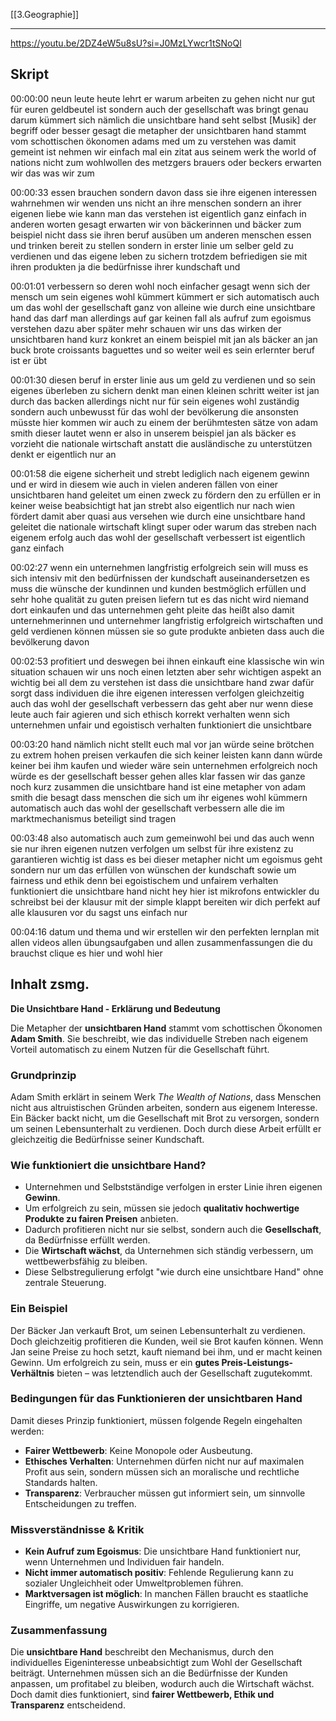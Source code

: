 [[3.Geographie]]
___
https://youtu.be/2DZ4eW5u8sU?si=J0MzLYwcr1tSNoQl
## Skript
00:00:00	neun leute heute lehrt er warum arbeiten zu gehen nicht nur gut für euren geldbeutel ist sondern auch der gesellschaft was bringt genau darum kümmert sich nämlich die unsichtbare hand seht selbst [Musik] der begriff oder besser gesagt die metapher der unsichtbaren hand stammt vom schottischen ökonomen adams med um zu verstehen was damit gemeint ist nehmen wir einfach mal ein zitat aus seinem werk the world of nations nicht zum wohlwollen des metzgers brauers oder beckers erwarten wir das was wir zum

00:00:33	essen brauchen sondern davon dass sie ihre eigenen interessen wahrnehmen wir wenden uns nicht an ihre menschen sondern an ihrer eigenen liebe wie kann man das verstehen ist eigentlich ganz einfach in anderen worten gesagt erwarten wir von bäckerinnen und bäcker zum beispiel nicht dass sie ihren beruf ausüben um anderen menschen essen und trinken bereit zu stellen sondern in erster linie um selber geld zu verdienen und das eigene leben zu sichern trotzdem befriedigen sie mit ihren produkten ja die bedürfnisse ihrer kundschaft und

00:01:01	verbessern so deren wohl noch einfacher gesagt wenn sich der mensch um sein eigenes wohl kümmert kümmert er sich automatisch auch um das wohl der gesellschaft ganz von alleine wie durch eine unsichtbare hand das darf man allerdings auf gar keinen fall als aufruf zum egoismus verstehen dazu aber später mehr schauen wir uns das wirken der unsichtbaren hand kurz konkret an einem beispiel mit jan als bäcker an jan buck brote croissants baguettes und so weiter weil es sein erlernter beruf ist er übt

00:01:30	diesen beruf in erster linie aus um geld zu verdienen und so sein eigenes überleben zu sichern denkt man einen kleinen schritt weiter ist jan durch das backen allerdings nicht nur für sein eigenes wohl zuständig sondern auch unbewusst für das wohl der bevölkerung die ansonsten müsste hier kommen wir auch zu einem der berühmtesten sätze von adam smith dieser lautet wenn er also in unserem beispiel jan als bäcker es vorzieht die nationale wirtschaft anstatt die ausländische zu unterstützen denkt er eigentlich nur an

00:01:58	die eigene sicherheit und strebt lediglich nach eigenem gewinn und er wird in diesem wie auch in vielen anderen fällen von einer unsichtbaren hand geleitet um einen zweck zu fördern den zu erfüllen er in keiner weise beabsichtigt hat jan strebt also eigentlich nur nach wien fördert damit aber quasi aus versehen wie durch eine unsichtbare hand geleitet die nationale wirtschaft klingt super oder warum das streben nach eigenem erfolg auch das wohl der gesellschaft verbessert ist eigentlich ganz einfach

00:02:27	wenn ein unternehmen langfristig erfolgreich sein will muss es sich intensiv mit den bedürfnissen der kundschaft auseinandersetzen es muss die wünsche der kundinnen und kunden bestmöglich erfüllen und sehr hohe qualität zu guten preisen liefern tut es das nicht wird niemand dort einkaufen und das unternehmen geht pleite das heißt also damit unternehmerinnen und unternehmer langfristig erfolgreich wirtschaften und geld verdienen können müssen sie so gute produkte anbieten dass auch die bevölkerung davon

00:02:53	profitiert und deswegen bei ihnen einkauft eine klassische win win situation schauen wir uns noch einen letzten aber sehr wichtigen aspekt an wichtig bei all dem zu verstehen ist dass die unsichtbare hand zwar dafür sorgt dass individuen die ihre eigenen interessen verfolgen gleichzeitig auch das wohl der gesellschaft verbessern das geht aber nur wenn diese leute auch fair agieren und sich ethisch korrekt verhalten wenn sich unternehmen unfair und egoistisch verhalten funktioniert die unsichtbare

00:03:20	hand nämlich nicht stellt euch mal vor jan würde seine brötchen zu extrem hohen preisen verkaufen die sich keiner leisten kann dann würde keiner bei ihm kaufen und wieder wäre sein unternehmen erfolgreich noch würde es der gesellschaft besser gehen alles klar fassen wir das ganze noch kurz zusammen die unsichtbare hand ist eine metapher von adam smith die besagt dass menschen die sich um ihr eigenes wohl kümmern automatisch auch das wohl der gesellschaft verbessern alle die im marktmechanismus beteiligt sind tragen

00:03:48	also automatisch auch zum gemeinwohl bei und das auch wenn sie nur ihren eigenen nutzen verfolgen um selbst für ihre existenz zu garantieren wichtig ist dass es bei dieser metapher nicht um egoismus geht sondern nur um das erfüllen von wünschen der kundschaft sowie um fairness und ethik denn bei egoistischem und unfairem verhalten funktioniert die unsichtbare hand nicht hey hier ist mikrofons entwickler du schreibst bei der klausur mit der simple klappt bereiten wir dich perfekt auf alle klausuren vor du sagst uns einfach nur

00:04:16	datum und thema und wir erstellen wir den perfekten lernplan mit allen videos allen übungsaufgaben und allen zusammenfassungen die du brauchst clique es hier und wohl hier
## Inhalt zsmg.
**Die Unsichtbare Hand - Erklärung und Bedeutung**

Die Metapher der **unsichtbaren Hand** stammt vom schottischen Ökonomen **Adam Smith**. Sie beschreibt, wie das individuelle Streben nach eigenem Vorteil automatisch zu einem Nutzen für die Gesellschaft führt.

### **Grundprinzip**

Adam Smith erklärt in seinem Werk _The Wealth of Nations_, dass Menschen nicht aus altruistischen Gründen arbeiten, sondern aus eigenem Interesse. Ein Bäcker backt nicht, um die Gesellschaft mit Brot zu versorgen, sondern um seinen Lebensunterhalt zu verdienen. Doch durch diese Arbeit erfüllt er gleichzeitig die Bedürfnisse seiner Kundschaft.

### **Wie funktioniert die unsichtbare Hand?**

- Unternehmen und Selbstständige verfolgen in erster Linie ihren eigenen **Gewinn**.
- Um erfolgreich zu sein, müssen sie jedoch **qualitativ hochwertige Produkte zu fairen Preisen** anbieten.
- Dadurch profitieren nicht nur sie selbst, sondern auch die **Gesellschaft**, da Bedürfnisse erfüllt werden.
- Die **Wirtschaft wächst**, da Unternehmen sich ständig verbessern, um wettbewerbsfähig zu bleiben.
- Diese Selbstregulierung erfolgt "wie durch eine unsichtbare Hand" ohne zentrale Steuerung.

### **Ein Beispiel**

Der Bäcker Jan verkauft Brot, um seinen Lebensunterhalt zu verdienen. Doch gleichzeitig profitieren die Kunden, weil sie Brot kaufen können. Wenn Jan seine Preise zu hoch setzt, kauft niemand bei ihm, und er macht keinen Gewinn. Um erfolgreich zu sein, muss er ein **gutes Preis-Leistungs-Verhältnis** bieten – was letztendlich auch der Gesellschaft zugutekommt.

### **Bedingungen für das Funktionieren der unsichtbaren Hand**

Damit dieses Prinzip funktioniert, müssen folgende Regeln eingehalten werden:

- **Fairer Wettbewerb**: Keine Monopole oder Ausbeutung.
- **Ethisches Verhalten**: Unternehmen dürfen nicht nur auf maximalen Profit aus sein, sondern müssen sich an moralische und rechtliche Standards halten.
- **Transparenz**: Verbraucher müssen gut informiert sein, um sinnvolle Entscheidungen zu treffen.

### **Missverständnisse & Kritik**

- **Kein Aufruf zum Egoismus**: Die unsichtbare Hand funktioniert nur, wenn Unternehmen und Individuen fair handeln.
- **Nicht immer automatisch positiv**: Fehlende Regulierung kann zu sozialer Ungleichheit oder Umweltproblemen führen.
- **Marktversagen ist möglich**: In manchen Fällen braucht es staatliche Eingriffe, um negative Auswirkungen zu korrigieren.

### **Zusammenfassung**

Die **unsichtbare Hand** beschreibt den Mechanismus, durch den individuelles Eigeninteresse unbeabsichtigt zum Wohl der Gesellschaft beiträgt. Unternehmen müssen sich an die Bedürfnisse der Kunden anpassen, um profitabel zu bleiben, wodurch auch die Wirtschaft wächst. Doch damit dies funktioniert, sind **fairer Wettbewerb, Ethik und Transparenz** entscheidend.